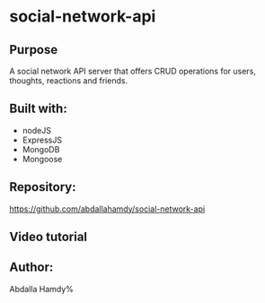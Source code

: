 # social-network-api

## Purpose
A social network API server that offers CRUD operations for users, thoughts, reactions and friends.

## Built with: 
* nodeJS
* ExpressJS
* MongoDB
* Mongoose

## Repository:
https://github.com/abdallahamdy/social-network-api

## Video tutorial


## Author:
Abdalla Hamdy% 